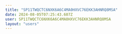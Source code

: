 ```yaml
---
title: "SP11TWQCTC6NXK6A6C4MA0HXVC76EKK3AHNRQ8MSA"
date: 2024-08-05T07:25:43.607Z
user: SP11TWQCTC6NXK6A6C4MA0HXVC76EKK3AHNRQ8MSA
layout: "users"
---
```

    